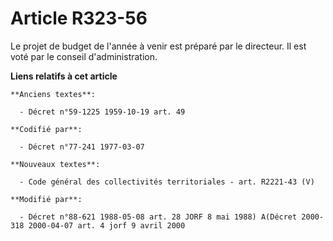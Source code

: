 # Article R323-56

Le projet de budget de l'année à venir est préparé par le directeur. Il est voté par le conseil d'administration.

**Liens relatifs à cet article**

	**Anciens textes**:

	  - Décret n°59-1225 1959-10-19 art. 49

	**Codifié par**:

	  - Décret n°77-241 1977-03-07

	**Nouveaux textes**:

	  - Code général des collectivités territoriales - art. R2221-43 (V)

	**Modifié par**:

	  - Décret n°88-621 1988-05-08 art. 28 JORF 8 mai 1988) A(Décret 2000-318 2000-04-07 art. 4 jorf 9 avril 2000
